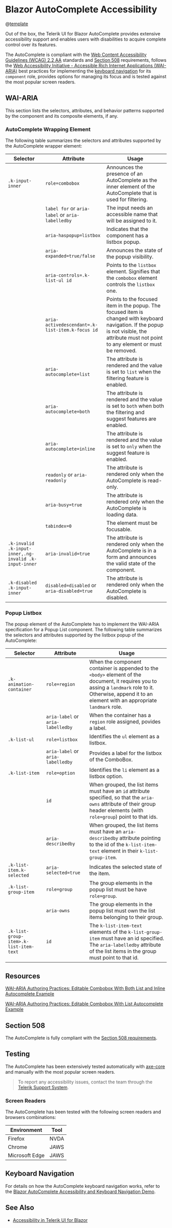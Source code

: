 
# Blazor AutoComplete Accessibility

@[template](/_contentTemplates/common/parameters-table-styles.md#table-layout)

Out of the box, the Telerik UI for Blazor AutoComplete provides extensive accessibility support and enables users with disabilities to acquire complete control over its features.

The AutoComplete is compliant with the [Web Content Accessibility Guidelines (WCAG) 2.2 AA](https://www.w3.org/TR/WCAG22/) standards and [Section 508](https://www.section508.gov/) requirements, follows the [Web Accessibility Initiative - Accessible Rich Internet Applications (WAI-ARIA)](https://www.w3.org/WAI/ARIA/apg/) best practices for implementing the [keyboard navigation](#keyboard-navigation) for its `component` role, provides options for managing its focus and is tested against the most popular screen readers.

## WAI-ARIA

This section lists the selectors, attributes, and behavior patterns supported by the component and its composite elements, if any.

### AutoComplete Wrapping Element

The following table summarizes the selectors and attributes supported by the AutoComplete wrapper element:

| Selector | Attribute | Usage |
| -------- | --------- | ----- |
| `.k-input-inner` | `role=combobox` | Announces the presence of an AutoComplete as the inner element of the AutoComplete that is used for filtering. |
| | `label for` or `aria-label` or `aria-labelledby` | The input needs an accessible name that will be assigned to it. |
| | `aria-haspopup=listbox` | Indicates that the component has a listbox popup. |
| | `aria-expanded=true/false` | Announces the state of the popup visibility. |
| | `aria-controls=.k-list-ul id` | Points to the `listbox` element. Signifies that the `combobox` element controls the `listbox` one. |
| | `aria-activedescendant=.k-list-item.k-focus id` | Points to the focused item in the popup. The focused item is changed with keyboard navigation. If the popup is not visible, the attribute must not point to any element or must be removed. |
| | `aria-autocomplete=list` | The attribute is rendered and the value is set to `list` when the filtering feature is enabled. |
| | `aria-autocomplete=both` | The attribute is rendered and the value is set to `both` when both the filtering and suggest features are enabled. |
| | `aria-autocomplete=inline` | The attribute is rendered and the value is set to `only` when the suggest feature is enabled. |
| | `readonly` or `aria-readonly` | The attribute is rendered only when the AutoComplete is read-only. |
| | `aria-busy=true` | The attribute is rendered only when the AutoComplete is loading data. |
| | `tabindex=0` | The element must be focusable. |
| `.k-invalid .k-input-inner,.ng-invalid .k-input-inner` | `aria-invalid=true` | The attribute is rendered only when the AutoComplete is in a form and announces the valid state of the component. |
| `.k-disabled .k-input-inner` | `disabled=disabled` or `aria-disabled=true` | The attribute is rendered only when the AutoComplete is disabled. |

### Popup Listbox

The popup element of the AutoComplete has to implement the WAI-ARIA specification for a Popup List component. The following table summarizes the selectors and attributes supported by the listbox popup of the AutoComplete:

| Selector | Attribute | Usage |
| -------- | --------- | ----- |
| `.k-animation-container` | `role=region` | When the component container is appended to the `<body>` element of the document, it requires you to assing a `landmark` role to it. Otherwise, append it to an element with an appropriate `landmark` role. |
| | `aria-label` or `aria-labelledby` | When the container has a `region` role assigned, povides a label. |
| `.k-list-ul` | `role=listbox` | Identifies the `ul` element as a listbox. |
| | `aria-label` or `aria-labelledby` | Provides a label for the listbox of the ComboBox. |
| `.k-list-item` | `role=option` | Identifies the `li` element as a listbox option. |
| | `id` | When grouped, the list items must have an `id` attribute specified, so that the `aria-owns` attribute of their group header elements (with `role=group`) point to that ids. |
| | `aria-describedby` | When grouped, the list items must have an `aria-describedby` attribute pointing to the id of the `k-list-item-text` element in their `k-list-group-item`. |
| `.k-list-item.k-selected` | `aria-selected=true` | Indicates the selected state of the item. |
| `.k-list-group-item` | `role=group` | The group elements in the popup list must be have `role=group`. |
| | `aria-owns` | The group elements in the popup list must own the list items belonging to their group. |
| `.k-list-group-item>.k-list-item-text` | `id` | The `k-list-item-text` elements of the `k-list-group-item` must have an id specified. The `aria-labelledby` attribute of the list items in the group must point to that id. |

## Resources

[WAI-ARIA Authoring Practices: Editable Combobox With Both List and Inline Autocomplete Example](https://www.w3.org/WAI/ARIA/apg/example-index/combobox/combobox-autocomplete-both.html)

[WAI-ARIA Authoring Practices: Editable Combobox With List Autocomplete Example](https://www.w3.org/WAI/ARIA/apg/example-index/combobox/combobox-autocomplete-list.html)

## Section 508

The AutoComplete is fully compliant with the [Section 508 requirements](http://www.section508.gov/).

## Testing

The AutoComplete has been extensively tested automatically with [axe-core](https://github.com/dequelabs/axe-core) and manually with the most popular screen readers.

> To report any accessibility issues, contact the team through the [Telerik Support System](https://www.telerik.com/account/support-center).

### Screen Readers

The AutoComplete has been tested with the following screen readers and browsers combinations:

| Environment | Tool |
| ----------- | ---- |
| Firefox | NVDA |
| Chrome | JAWS |
| Microsoft Edge | JAWS |

## Keyboard Navigation

For details on how the AutoComplete keyboard navigation works, refer to the [Blazor AutoComplete Accessibility and Keyboard Navigation Demo](https://demos.telerik.com/blazor-ui/autocomplete/keyboard-navigation).

## See Also

* [Accessibility in Telerik UI for Blazor](slug:accessibility-overview)